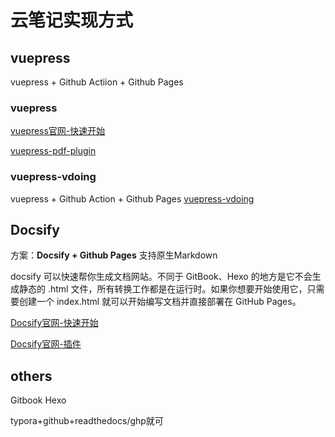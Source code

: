 # 云笔记实现方式

## vuepress
vuepress + Github Actiion + Github Pages

### vuepress
[vuepress官网-快速开始](https://vuepress.vuejs.org/zh/guide/)

[vuepress-pdf-plugin](https://juejin.cn/s/vuepress-plugin-pdf-export)

### vuepress-vdoing
vuepress + Github Action + Github Pages
[vuepress-vdoing](https://lanyinemt.github.io/pages/52d5c3/)

## Docsify
方案：**Docsify + Github Pages**
支持原生Markdown

docsify 可以快速帮你生成文档网站。不同于 GitBook、Hexo 的地方是它不会生成静态的 .html 文件，所有转换工作都是在运行时。如果你想要开始使用它，只需要创建一个 index.html 就可以开始编写文档并直接部署在 GitHub Pages。

[Docsify官网-快速开始](https://docsify.js.org/#/zh-cn/quickstart)

[Docsify官网-插件](https://docsify.js.org/#/awesome?id=plugins)




## others
Gitbook
Hexo

typora+github+readthedocs/ghp就可